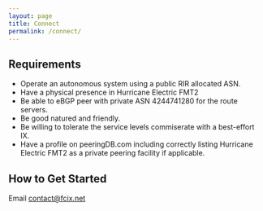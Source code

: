 ```yaml
---
layout: page
title: Connect
permalink: /connect/
---
```


## Requirements

* Operate an autonomous system using a public RIR allocated ASN.
* Have a physical presence in Hurricane Electric FMT2
* Be able to eBGP peer with private ASN 4244741280 for the route servers.
* Be good natured and friendly.
* Be willing to tolerate the service levels commiserate with a best-effort IX.
* Have a profile on peeringDB.com including correctly listing Hurricane Electric FMT2 as a private peering facility if applicable.

## How to Get Started

Email <contact@fcix.net>
